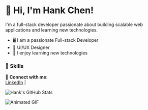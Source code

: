 <!--
**hychen958/hychen958** is a ✨ _special_ ✨ repository because its `README.md` (this file) appears on your GitHub profile.

Here are some ideas to get you started:

- 🔭 I’m currently working on ...
- 🌱 I’m currently learning ...
- 👯 I’m looking to collaborate on ...
- 🤔 I’m looking for help with ...
- 💬 Ask me about ...
- 📫 How to reach me: ...
- 😄 Pronouns: ...
- ⚡ Fun fact: ...
[Portfolio](https://janedoe.dev)
-->
# 👋 Hi, I'm Hank Chen!

I'm a full-stack developer passionate about building scalable web applications and learning new technologies.

- 🖥️ I am a passionate Full-stack Developer
- 🎨 UI/UX Designer
- 🧪 I enjoy learning new technologies

### 🚀 Skills



🔗 **Connect with me:**  
[LinkedIn](https://www.linkedin.com/in/devhankchen/) | 

![Hank's GitHub Stats](https://github-readme-stats.vercel.app/api?username=HankChen&show_icons=true&theme=radical)

![Animated GIF](https://media.giphy.com/media/26AHONQ79FdWZhAI0/giphy.gif)
